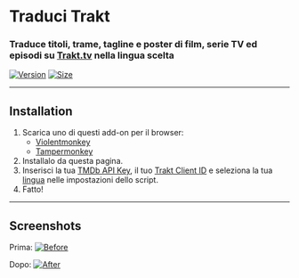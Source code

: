 # Traduci Trakt

### Traduce titoli, trame, tagline e poster di film, serie TV ed episodi su [Trakt.tv](https://trakt.tv/) nella lingua scelta

[![Version](https://img.shields.io/endpoint?url=https://runkit.io/ifelix18/userscript-version/branches/master/iFelix18/Trakt-Userscripts/master/userscripts/meta/translate-trakt.meta.js&style=flat-square)](#)
[![Size](https://img.shields.io/github/size/iFelix18/Trakt-Userscripts/userscripts\translate-trakt.user.js?style=flat-square)](#)

---

## Installation

1. Scarica uno di questi add-on per il browser:
    - [Violentmonkey](https://violentmonkey.github.io/)
    - [Tampermonkey](https://www.tampermonkey.net/)
2. Installalo da questa pagina.
3. Inserisci la tua [TMDb API Key](https://developers.themoviedb.org/3/), il tuo [Trakt Client ID](https://trakt.tv/oauth/applications/new) e seleziona la tua [lingua](https://developers.themoviedb.org/3/configuration/get-primary-translations) nelle impostazioni dello script.
4. Fatto!

---

## Screenshots

Prima:
[![Before](https://i.imgur.com/ZWn3VJe.png "Before")](#)

Dopo:
[![After](https://i.imgur.com/KuKI4Pt.gif "After")](#)
